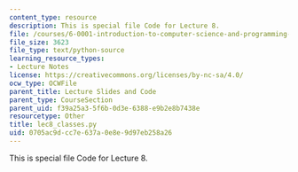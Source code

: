 ```yaml
---
content_type: resource
description: This is special file Code for Lecture 8.
file: /courses/6-0001-introduction-to-computer-science-and-programming-in-python-fall-2016/0705ac9dcc7e637a0e8e9d97eb258a26_lec8_classes.py
file_size: 3623
file_type: text/python-source
learning_resource_types:
- Lecture Notes
license: https://creativecommons.org/licenses/by-nc-sa/4.0/
ocw_type: OCWFile
parent_title: Lecture Slides and Code
parent_type: CourseSection
parent_uid: f39a25a3-5f6b-0d3e-6388-e9b2e8b7438e
resourcetype: Other
title: lec8_classes.py
uid: 0705ac9d-cc7e-637a-0e8e-9d97eb258a26
---
```

This is special file Code for Lecture 8.